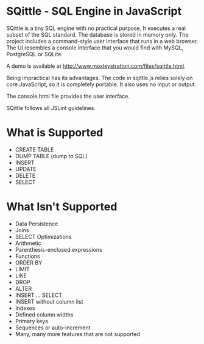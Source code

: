 SQittle - SQL Engine in JavaScript
==================================

SQittle is a tiny SQL engine with no practical purpose. It executes a real
subset of the SQL standard. The database is stored in memory only. The project
includes a command-style user interface that runs in a web browser. The
UI resembles a console interface that you would find with MySQL, PostgreSQL
or SQLite.

A demo is available at http://www.moxleystratton.com/files/sqittle.html.

Being impractical has its advantages. The code in sqittle.js relies solely on
core JavaScript, so it is completely portable. It also uses no input or output.

The console.html file provides the user interface.

SQittle follows all JSLint guidelines.

What is Supported
=================
 * CREATE TABLE
 * DUMP TABLE (dump to SQL)
 * INSERT
 * UPDATE
 * DELETE
 * SELECT

What Isn't Supported
====================
 * Data Persistence
 * Joins
 * SELECT Optimizations
 * Arithmetic
 * Parenthesis-enclosed expressions
 * Functions
 * ORDER BY
 * LIMIT
 * LIKE
 * DROP
 * ALTER
 * INSERT ... SELECT
 * INSERT without column list
 * Indexes
 * Defined column widths
 * Primary keys
 * Sequences or auto-increment
 * Many, many more features that are not supported
